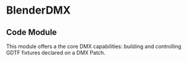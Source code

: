 # BlenderDMX

## Code Module

This module offers a the core DMX capabilities: building and controlling GDTF fixtures declared on a DMX Patch.